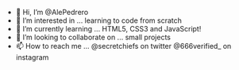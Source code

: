 - 👋 Hi, I’m @AlePedrero
- 👀 I’m interested in ... learning to code from scratch
- 🌱 I’m currently learning ... HTML5, CSS3 and JavaScript!
- 💞️ I’m looking to collaborate on ... small projects 
- 📫 How to reach me ... @secretchiefs on twitter @666verified_ on instagram

<!---
AlePedrero/AlePedrero is a ✨ special ✨ repository because its `README.md` (this file) appears on your GitHub profile.
You can click the Preview link to take a look at your changes.
--->
